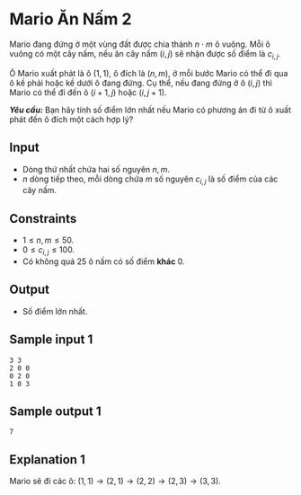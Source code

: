# Mario Ăn Nấm 2

Mario đang đứng ở một vùng đất được chia thành $n \cdot m$ ô vuông. Mỗi ô vuông có một cây nấm, nếu ăn cây nấm $(i, j)$ sẽ nhận được số điểm là $c_{i, j}$. 

Ô Mario xuất phát là ô $(1, 1)$, ô đích là $(n, m)$, ở mỗi bước Mario có thể đi qua ô kề phải hoặc kề dưới ô đang đứng. Cụ thể, nếu đang đứng ở ô $(i, j)$ thì Mario có thể đi đến ô $(i + 1, j)$ hoặc $(i, j + 1)$.

***Yêu cầu:*** Bạn hãy tính số điểm lớn nhất nếu Mario có phương án đi từ ô xuất phát đến ô đích một cách hợp lý?

## Input

- Dòng thứ nhất chứa hai số nguyên $n, m$.
- $n$ dòng tiếp theo, mỗi dòng chứa $m$ số nguyên $c_{i, j}$ là số điểm của các cây nấm.

## Constraints

- $1 \le n, m \le 50$.
- $0 \le c_{i, j} \le 100$.
- Có không quá $25$ ô nấm có số điểm **khác** $0$.  

## Output

- Số điểm lớn nhất.

## Sample input 1

```
3 3
2 0 0
0 2 0
1 0 3
```

## Sample output 1

```
7
```

## Explanation 1

Mario sẽ đi các ô: $(1, 1) \to (2, 1) \to (2, 2) \to (2, 3) \to (3, 3)$.